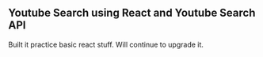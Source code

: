 ## Youtube Search using React and Youtube Search API

Built it practice basic react stuff. Will continue to upgrade it.


